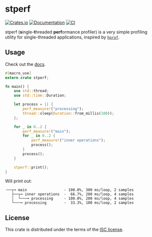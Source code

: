 # stperf
[![Crates.io](https://img.shields.io/crates/d/stperf.svg)](https://crates.io/crates/stperf)
[![Documentation](https://docs.rs/stperf/badge.svg)](https://docs.rs/stperf)
[![CI](https://img.shields.io/travis/neonmoe/stperf/0.1.0.svg)](https://travis-ci.org/neonmoe/stperf)

stperf (**s**ingle-**t**hreaded **perf**ormance profiler) is a very
simple profiling utility for single-threaded applications, inspired by
[`hprof`](https://crates.io/crates/hprof).

## Usage
Check out the [docs](https://docs.rs/stperf).

```rust
#[macro_use]
extern crate stperf;

fn main() {
    use std::thread;
    use std::time::Duration;

    let process = || {
        perf_measure!("processing");
        thread::sleep(Duration::from_millis(100));
    };

    for _ in 0..2 {
        perf_measure!("main");
        for _ in 0..2 {
            perf_measure!("inner operations");
            process();
        }
        process();
    }

    stperf::print();
}
```

Will print out:

```
╶──┬╼ main                 - 100.0%, 300 ms/loop, 2 samples
   ├──┬╼ inner operations  -  66.7%, 200 ms/loop, 4 samples
   │  └───╼ processing     - 100.0%, 200 ms/loop, 4 samples
   └───╼ processing        -  33.3%, 100 ms/loop, 2 samples
```

## License
This crate is distributed under the terms of the [ISC license](COPYING.md).
